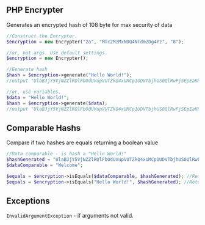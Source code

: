 ## PHP Encrypter

Generates an encrypted hash of 108 byte for max security of data

```php
//Construct the Encrypter.
$encryption = new Encrypter("2a", "MTc2MzMxNDQ4NTdmZDg4Yz", "8");

//or, not args. Use default settings.
$encryption = new Encrypter();

//Generate hash
$hash = $encryption->generate("Hello World!");
//output "UlaBJjY5VjNZZlRQlFbOdUVupVUTZkQ4xUMCp1UDVTbjhUS0QlRwFjSEpEaKRUQ0oUR1UkWzA3TlxWVwQlbwZUTwUTVaNDZO1EbWNzVXZVM"

//or, use variables.
$data = "Hello World!";
$hash = $encryption->generate($data);
//output "UlaBJjY5VjNZZlRQlFbOdUVupVUTZkQ4xUMCp1UDVTbjhUS0QlRwFjSEpEaKRUQ0oUR1UkWzA3TlxWVwQlbwZUTwUTVaNDZO1EbWNzVXZVM


```

## Comparable Hashs

Compare if two hashes are equals returning a boolean value

```php
//Data comparable - is hash a "Hello World!"
$hashGenerated = "UlaBJjY5VjNZZlRQlFbOdUVupVUTZkQ4xUMCp1UDVTbjhUS0QlRwFjSEpEaKRUQ0oUR1UkWzA3TlxWVwQlbwZUTwUTVaNDZO1EbWNzVXZVM";
$dataComparable = "Welcome";

$equals = $encryption->isEquals($dataComparable, $hashGenerated); //Return false, because "Hello World!" !== "Welcome".
$equals = $encryption->isEquals("Hello World!", $hashGenerated); //Return true, because "Hello World!" === "Hello World!".


```

## Exceptions
`InvalidArgumentException` - if arguments not valid.
